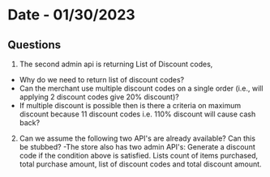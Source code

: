 # Date - 01/30/2023
## Questions
1. The second admin api is returning List of Discount codes,
  - Why do we need to return list of discount codes?
  - Can the merchant use multiple discount codes on a single order (i.e., will applying 2 discount codes give 20% discount)?
  - If multiple discount is possible then is there a criteria on maximum discount because 11 discount codes i.e. 110% discount will cause cash back?

2. Can we assume the following two API's are already available? Can this be stubbed?
  -The store also has two admin API's:
    Generate a discount code if the condition above is satisfied.
    Lists count of items purchased, total purchase amount, list of discount codes and total discount amount.
  
